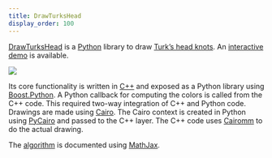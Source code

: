 ```yaml
---
title: DrawTurksHead
display_order: 100
---
```

[DrawTurksHead](http://jacquev6.github.io/DrawTurksHead/) is a [Python](https://www.python.org/) library to draw [Turk’s head knots](http://en.wikipedia.org/wiki/Turk%27s_head_knot).
An [interactive demo](http://jacquev6.github.io/DrawTurksHead/demo.html) is available.

<div class="text-center">
<img class="img-fluid" src="http://dyn.vincent-jacques.net/turkshead?leads=4&bights=7&line_width=20&inner_radius=25&width=270&height=270">
</div>

Its core functionality is written in [C++](https://isocpp.org/) and exposed as a Python library using [Boost.Python](http://www.boost.org/doc/libs/release/libs/python/).
A Python callback for computing the colors is called from the C++ code.
This required two-way integration of C++ and Python code.
Drawings are made using [Cairo](https://www.cairographics.org/).
The Cairo context is created in Python using [PyCairo](https://cairographics.org/pycairo/) and passed to the C++ layer.
The C++ code uses [Cairomm](https://www.cairographics.org/cairomm/) to do the actual drawing.

The [algorithm](http://jacquev6.github.io/DrawTurksHead/algorithm.html) is documented using [MathJax](https://www.mathjax.org/).
